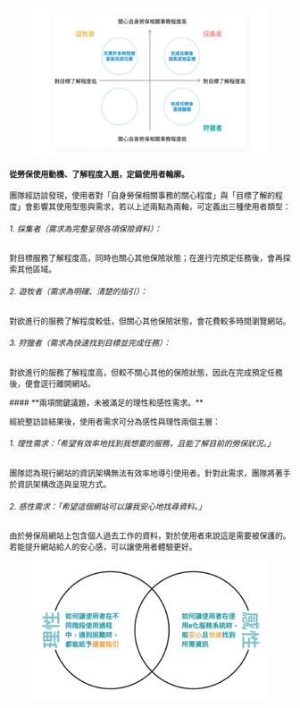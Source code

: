 <figure style="--pos-start: 1; --pos-end: 2; --pos-mob-s: 1; --pos-mob-e: 2;"><img src="/projects/edesk_bli/contentresearch_now.jpg"></figure>

<div class="content" style="--pos-start: 2; --pos-end: 4; --pos-mob-s: 2; --pos-mob-e: 3;">

#### **從勞保使用動機、了解程度入題，定錨使用者輪廓。**
團隊經訪談發現，使用者對「自身勞保相關事務的關心程度」與「目標了解的程度」會影響其使用型態與需求，若以上述兩點為兩軸，可定義出三種使用者類型：

###### 1. 採集者（需求為完整呈現各項保險資料）：
對目標服務了解程度高，同時也關心其他保險狀態；在進行完預定任務後，會再探索其他區域。

###### 2. 遊牧者（需求為明確、清楚的指引）：
對欲進行的服務了解程度較低，但關心其他保險狀態，會花費較多時間瀏覽網站。

###### 3. 狩獵者（需求為快速找到目標並完成任務）：
對欲進行的服務了解程度高，但較不關心其他的保險狀態，因此在完成預定任務後，便會逕行離開網站。


</div>

<div class="content" style="--pos-start: 1; --pos-end: 3; --pos-mob-s: 4; --pos-mob-e: 5;">
#### **兩項關鍵議題，未被滿足的理性和感性需求。**

經統整訪談結果後，使用者需求可分為感性與理性兩個主層：

###### 1. 理性需求：「希望有效率地找到我想要的服務，且能了解目前的勞保狀況。」
團隊認為現行網站的資訊架構無法有效率地導引使用者。針對此需求，團隊將著手於資訊架構改造與呈現方式。

###### 2. 感性需求：「希望這個網站可以讓我安心地找尋資料。」
由於勞保局網站上包含個人過去工作的資料，對於使用者來說這是需要被保護的。若能提升網站給人的安心感，可以讓使用者體驗更好。
</div>

<figure style="--pos-start: 3; --pos-end: 4; --pos-mob-s: 3; --pos-mob-e: 4;"><img src="/projects/edesk_bli/contentresearch_solutions.jpg"></figure>
